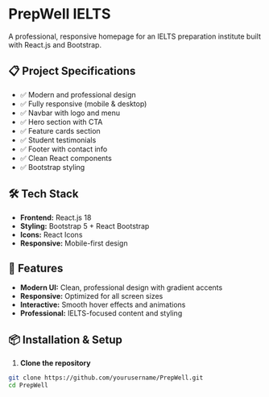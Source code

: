 # PrepWell IELTS
 A professional, responsive homepage for an IELTS preparation institute built with React.js and Bootstrap.

## 📋 Project Specifications
- ✅ Modern and professional design 
- ✅ Fully responsive (mobile & desktop) 
- ✅ Navbar with logo and menu 
- ✅ Hero section with CTA 
- ✅ Feature cards section 
- ✅ Student testimonials 
- ✅ Footer with contact info 
- ✅ Clean React components 
- ✅ Bootstrap styling 

## 🛠️ Tech Stack
- **Frontend:** React.js 18 
- **Styling:** Bootstrap 5 + React Bootstrap 
- **Icons:** React Icons 
- **Responsive:** Mobile-first design 

## 🎯 Features 
- **Modern UI:** Clean, professional design with gradient accents 
- **Responsive:** Optimized for all screen sizes 
- **Interactive:** Smooth hover effects and animations 
- **Professional:** IELTS-focused content and styling 

## 📦 Installation & Setup 
1. **Clone the repository**
```bash
git clone https://github.com/yourusername/PrepWell.git
cd PrepWell